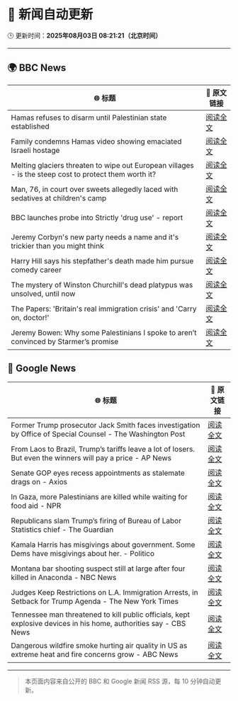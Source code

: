 # 🧠 新闻自动更新

🕒 更新时间：**2025年08月03日 08:21:21（北京时间）**

---

## 🌍 BBC News

| 🌐 标题 | 🔗 原文链接 |
|--------|-------------|
| Hamas refuses to disarm until Palestinian state established | [阅读全文](https://www.bbc.com/news/articles/ce35nx49reko?at_medium=RSS&at_campaign=rss) |
| Family condemns Hamas video showing emaciated Israeli hostage | [阅读全文](https://www.bbc.com/news/articles/cpwyxv9nv2vo?at_medium=RSS&at_campaign=rss) |
| Melting glaciers threaten to wipe out European villages - is the steep cost to protect them worth it? | [阅读全文](https://www.bbc.com/news/articles/cj4w9ggzxv4o?at_medium=RSS&at_campaign=rss) |
| Man, 76, in court over sweets allegedly laced with sedatives at children's camp | [阅读全文](https://www.bbc.com/news/articles/cwyep6j7z0zo?at_medium=RSS&at_campaign=rss) |
| BBC launches probe into Strictly 'drug use' - report | [阅读全文](https://www.bbc.com/news/articles/c4ge98v7j80o?at_medium=RSS&at_campaign=rss) |
| Jeremy Corbyn's new party needs a name and it's trickier than you might think | [阅读全文](https://www.bbc.com/news/articles/c3wnqj2pwvdo?at_medium=RSS&at_campaign=rss) |
| Harry Hill says his stepfather's death made him pursue comedy career | [阅读全文](https://www.bbc.com/news/articles/c70x8gx5n9wo?at_medium=RSS&at_campaign=rss) |
| The mystery of Winston Churchill's dead platypus was unsolved, until now | [阅读全文](https://www.bbc.com/news/articles/cglzl1ez283o?at_medium=RSS&at_campaign=rss) |
| The Papers: 'Britain's real immigration crisis' and 'Carry on, doctor!' | [阅读全文](https://www.bbc.com/news/articles/cvg3l5wpj7po?at_medium=RSS&at_campaign=rss) |
| Jeremy Bowen: Why some Palestinians I spoke to aren’t convinced by Starmer’s promise | [阅读全文](https://www.bbc.com/news/articles/cd6n0eeqp54o?at_medium=RSS&at_campaign=rss) |

## 📰 Google News

| 🌐 标题 | 🔗 原文链接 |
|--------|-------------|
| Former Trump prosecutor Jack Smith faces investigation by Office of Special Counsel - The Washington Post | [阅读全文](https://news.google.com/rss/articles/CBMirgFBVV95cUxQSnZxcmExM1NzT2s5akEwZHhzMFlnTkIyajB0UXdNVEpqT0k3Y3RtbERuRzI1VmdjRjhhdFN6aG9nYlVFcmZpcUtkYUpza2hjMkNRZUtKbnBXbjJRRTNqb0twMGszcFVieFRUNldWSTJuMS16LXp0VW4tQWlUc1dBOTVBanRmUG9IOHJMWURqZW9wSXZab0dmTWVPbldZemYxZHhvMVBPQWlUNWZFQWc?oc=5) |
| From Laos to Brazil, Trump’s tariffs leave a lot of losers. But even the winners will pay a price - AP News | [阅读全文](https://news.google.com/rss/articles/CBMiogFBVV95cUxPV19VZmxZYnV5RnBFWUVWdEt3QUd0U0tSNUlaeGZDakNTN2JGbnFIWTdwUnF0bk1JUHBCb1BITjNSY2cwSU9OLXdvN1BiN1VWQXBrNE5VTmlINE5vNU8wWTlfbFB5anltTldDLUhfMDBsLW90T1ZlaXZkNUk3OThYVDRVVEZkb1QxdDN0SnRVQy1nTzlsYmtnT05jVFZZTWlUM2c?oc=5) |
| Senate GOP eyes recess appointments as stalemate drags on - Axios | [阅读全文](https://news.google.com/rss/articles/CBMigwFBVV95cUxQQnJKTW1CbzBQakJtRTZyOU9sdE5BRlhfNEFJemRoQ2Zib09jcXo2MHJDYmZLbE9Ra3dVYkhETk9iTDBWSkRORnFIOF9DazlOOVJ6NG4wMDEtY3Bya0xBNkU2blpzWHNRYWtvdXVVWEEzZ1lmSWhwOXprZHQ2V0ZUN0dJWQ?oc=5) |
| In Gaza, more Palestinians are killed while waiting for food aid - NPR | [阅读全文](https://news.google.com/rss/articles/CBMihAFBVV95cUxQUktWQ0V5cDRySHM1dGJWTUdrYjhub216WGV2SGJyZEg1WjQtZTJ4OF9VZEpKTW1ycnRrQkxHZ291SGdBMGp1ZVFXVVJKcWNfZUc2U2pqLV9QcGFuNDZjT1lBeWxfVFZkUVBtOTNQOTIycW84TEtsOWtZQm9tM05jTkozaTM?oc=5) |
| Republicans slam Trump’s firing of Bureau of Labor Statistics chief - The Guardian | [阅读全文](https://news.google.com/rss/articles/CBMiqAFBVV95cUxPYlkzWG1PQXpDOG5MSThNelNGNUROU295S1NkcjhaNkVJZVdoUUxXQ280NzNsazh3OW9KX3gwd2tSaW5oX1dKWHlBaVFIcWU5R1ZMakNjWjFPdWp0QVA1VC1jaDNBcHVYeFhpbUxjN1U0dFA1WE5qd0p5OWVRN3d5MUZ1X2t0T1ZZLTB1ZFdOTUVLMnpwLUxYMHVJWlZMbVdEdHdsM3R4Vno?oc=5) |
| Kamala Harris has misgivings about government. Some Dems have misgivings about her. - Politico | [阅读全文](https://news.google.com/rss/articles/CBMinwFBVV95cUxNQ0hzRFJEWnk1STFadDlLNnBBQjN5ZkdaMnpUelFvZVJtX21BNHRnaGJqcU5oZXBtVHlJakVDbklZUzh0RE9yY25jdnhla1I1N2lhejhidGRjcFh0TjB0YUJmS3Vvd3FHNnk5czE4Mklwd0ZGWHNCMm5uMDB0QXpQUk1JWnpBUzNNVWVyVG15UFlKSW1QTUtUcEIzRi1zU2s?oc=5) |
| Montana bar shooting suspect still at large after four killed in Anaconda - NBC News | [阅读全文](https://news.google.com/rss/articles/CBMiggFBVV95cUxOZzI3cHN1LU5aM2pGMDgxSTFXZUdlU1hTc0NHcE5Nc2k1UUVGWGd3Z19xdG1LRXRmY01DNkcwV0RGcDBzamNMbmswMkM3VU5obndXSGVzb3NGNkNGZ1dpSUp1SFBSbFF1TF9PNUFsUDRCTlI4elFhSVBVclFKLWxzX3Rn0gFWQVVfeXFMT1Q5UW1OaHZ0UGR0VnA1cWk2Wk84dTg3T1RMUHdIM05PN1BEZ19rZl9ueU45aG1VNkl4OF9lc0lNdktOYVNOU1U2c0dIWTg5YWdHeEROcnc?oc=5) |
| Judges Keep Restrictions on L.A. Immigration Arrests, in Setback for Trump Agenda - The New York Times | [阅读全文](https://news.google.com/rss/articles/CBMihgFBVV95cUxOUVRFQnhFV3NqVnJqTGtpcE9LMlNNcFNYT0FGWldIYXVseVk1djMyM3Jlc1lpNXpTdzNJRi1DamgzeXZMRnBiMHdMQm9UZ1ctaTI2WUY2UXNPTUZRNUd5ZjZnN21Mcmh1ZWpvUDB5VUJ3NEI0d3VHeTItLVVVVEhkeVIwOXMwUQ?oc=5) |
| Tennessee man threatened to kill public officials, kept explosive devices in his home, authorities say - CBS News | [阅读全文](https://news.google.com/rss/articles/CBMihwFBVV95cUxONjV0VFY4YUx0RE83VXUzNjBYXzBYTDBqZ0pmVEJMOGdJX051UzNTcEFkZkZ1MDBXZDh4a2Y4YWYxaDBHNzBwQms3aUVLLXo4VlNhMlQwSkFUQnFpMk1CMWs4TFFBZGpRQTNuX3VCamp3RjVxTGh1alBWOFR6U1pPNUltQ2pFLU3SAYwBQVVfeXFMUDdRd1F6WXBSWFFHOTJjdng4OVJhUG51Wk5DRUNjSG8wdWE3NTJUWkRGRndoZVg0NEFvQjMyUldCWmJER2xRYVQ1OG10dG11TElZVldJUmhEUWQwek9FYWtXU3RYdkVzbTUtVGlJdDdSellKUmZIOS00dlZSMHRBeUEtdkJMR3hrNXhqajU?oc=5) |
| Dangerous wildfire smoke hurting air quality in US as extreme heat and fire concerns grow - ABC News | [阅读全文](https://news.google.com/rss/articles/CBMiogFBVV95cUxNa1JxZEZaS21ZWUZiVzItTXBkT1BRVDNWMmxhemlfYTlZUXhEOWpmQVRxQi1OTkVmblczcHA4U0RtblhzM3JFQWlYYkhIQThsZUhrdEprYVlXYVp0Y216MjM4RFFVSXZpZ1MwTDR0LVRjWU80NWxOSm1QaC0tcF82ZUlYOUV2akJEVGs2dVRfVDM0aHRQNV9vaU1VTXhFbTVWSGfSAacBQVVfeXFMTlJwYS02NllqLWthcGl1RzQtdkdTaTBvNFpGVzBQekZnZFZMZG5fRjgybFU5dHpfTXlFZm9sM2d3MzBES1pRdnh2ME95dnVBcnBHeHR4WDNwWGdveDB1dDJvbkJXWUVJVkdlYlhqRHBjU3lyNWU0cGsxbm0xZ2lUbUlYUncybHRWV09vN2tiV2FDVXdhcVZFRzdJaE12aXlrLXpoWHQwSHM?oc=5) |

---
> 本页面内容来自公开的 BBC 和 Google 新闻 RSS 源，每 10 分钟自动更新。